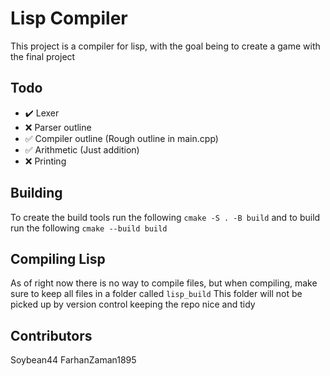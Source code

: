 # Lisp Compiler
This project is a compiler for lisp, with the goal being to create a game with the final project

## Todo
- :heavy_check_mark: Lexer 
- :x: Parser outline  
- :white_check_mark: Compiler outline (Rough outline in main.cpp) 
- :white_check_mark: Arithmetic (Just addition)  
- :x: Printing 


## Building 
To create the build tools run the following
`cmake -S . -B build`
and to build run the following
`cmake --build build`

## Compiling Lisp
As of right now there is no way to compile files, but when compiling, make sure to keep all files in a folder called `lisp_build`
This folder will not be picked up by version control keeping the repo nice and tidy

## Contributors
Soybean44
FarhanZaman1895
